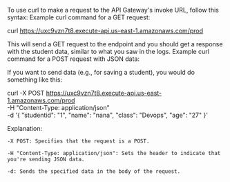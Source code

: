To use curl to make a request to the API Gateway's invoke URL, follow this syntax:
Example curl command for a GET request:

curl https://uxc9vzn7t8.execute-api.us-east-1.amazonaws.com/prod

This will send a GET request to the endpoint and you should get a response with the student data, similar to what you saw in the logs.
Example curl command for a POST request with JSON data:

If you want to send data (e.g., for saving a student), you would do something like this:

curl -X POST https://uxc9vzn7t8.execute-api.us-east-1.amazonaws.com/prod \
-H "Content-Type: application/json" \
-d '{
  "studentid": "1",
  "name": "nana",
  "class": "Devops",
  "age": "27"
}'

Explanation:

    -X POST: Specifies that the request is a POST.

    -H "Content-Type: application/json": Sets the header to indicate that you're sending JSON data.

    -d: Sends the specified data in the body of the request.
